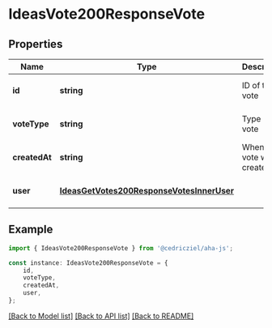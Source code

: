 # IdeasVote200ResponseVote


## Properties

Name | Type | Description | Notes
------------ | ------------- | ------------- | -------------
**id** | **string** | ID of the vote | [optional] [default to undefined]
**voteType** | **string** | Type of vote | [optional] [default to undefined]
**createdAt** | **string** | When the vote was created | [optional] [default to undefined]
**user** | [**IdeasGetVotes200ResponseVotesInnerUser**](IdeasGetVotes200ResponseVotesInnerUser.md) |  | [optional] [default to undefined]

## Example

```typescript
import { IdeasVote200ResponseVote } from '@cedricziel/aha-js';

const instance: IdeasVote200ResponseVote = {
    id,
    voteType,
    createdAt,
    user,
};
```

[[Back to Model list]](../README.md#documentation-for-models) [[Back to API list]](../README.md#documentation-for-api-endpoints) [[Back to README]](../README.md)
